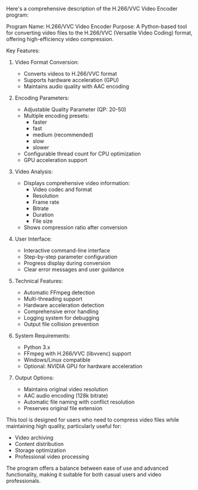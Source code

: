 Here's a comprehensive description of the H.266/VVC Video Encoder program:

Program Name: H.266/VVC Video Encoder
Purpose: A Python-based tool for converting video files to the H.266/VVC (Versatile Video Coding) format, offering high-efficiency video compression.

Key Features:

1. Video Format Conversion:
   - Converts videos to H.266/VVC format
   - Supports hardware acceleration (GPU)
   - Maintains audio quality with AAC encoding

2. Encoding Parameters:
   - Adjustable Quality Parameter (QP: 20-50)
   - Multiple encoding presets:
     * faster
     * fast
     * medium (recommended)
     * slow
     * slower
   - Configurable thread count for CPU optimization
   - GPU acceleration support

3. Video Analysis:
   - Displays comprehensive video information:
     * Video codec and format
     * Resolution
     * Frame rate
     * Bitrate
     * Duration
     * File size
   - Shows compression ratio after conversion

4. User Interface:
   - Interactive command-line interface
   - Step-by-step parameter configuration
   - Progress display during conversion
   - Clear error messages and user guidance

5. Technical Features:
   - Automatic FFmpeg detection
   - Multi-threading support
   - Hardware acceleration detection
   - Comprehensive error handling
   - Logging system for debugging
   - Output file collision prevention

6. System Requirements:
   - Python 3.x
   - FFmpeg with H.266/VVC (libvvenc) support
   - Windows/Linux compatible
   - Optional: NVIDIA GPU for hardware acceleration

7. Output Options:
   - Maintains original video resolution
   - AAC audio encoding (128k bitrate)
   - Automatic file naming with conflict resolution
   - Preserves original file extension

This tool is designed for users who need to compress video files while maintaining high quality, particularly useful for:
- Video archiving
- Content distribution
- Storage optimization
- Professional video processing

The program offers a balance between ease of use and advanced functionality, making it suitable for both casual users and video professionals.
